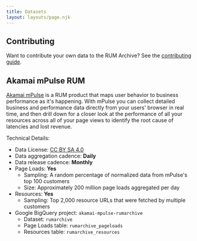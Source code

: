 ```yaml
---
title: Datasets
layout: layouts/page.njk
---
```


## Contributing

Want to contribute your own data to the RUM Archive?  See the [contributing guide](/contribute).

## Akamai mPulse RUM

[Akamai mPulse](https://www.akamai.com/products/mpulse-real-user-monitoring) is a RUM product that maps user behavior
to business performance as it's happening. With mPulse you can collect detailed business and performance data directly
from your users' browser in real time, and then drill down for a closer look at the performance of all your resources
across all of your page views to identify the root cause of latencies and lost revenue.

Technical Details:

* Data License: <a href="http://creativecommons.org/licenses/by-sa/4.0/">CC BY SA 4.0</a>
* Data aggregation cadence: **Daily**
* Data release cadence: **Monthly**
* Page Loads: **Yes**
    * Sampling: A random percentage of normalized data from mPulse's top 100 customers
    * Size: Approximately 200 million page loads aggregated per day
* Resources: **Yes**
    * Sampling: Top 2,000 resource URLs that were fetched by multiple customers
* Google BigQuery project: `akamai-mpulse-rumarchive`
    * Dataset: `rumarchive`
    * Page Loads table: `rumarchive_pageloads`
    * Resources table: `rumarchive_resources`
